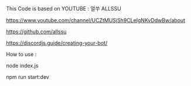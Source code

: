 This Code is based on YOUTUBE : 얼쑤 ALLSSU

https://www.youtube.com/channel/UCZtMUSjSh9CLeIgNKvDdwBw/about

https://github.com/allssu

https://discordjs.guide/creating-your-bot/


How to use :

node index.js

npm run start:dev
